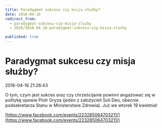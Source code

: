 ```yaml
---
title: Paradygmat sukcesu czy misja służby?
date: 2016-04-16
redirect_from: 
  - paradygmat-sukcesu-czy-misja-sluzby
  - 2016/2016.04.16-paradygmat-sukcesu-czy-misja-sluzby

published: true
---
```




# Paradygmat sukcesu czy misja służby?

<time>2016-04-16 21:26:43</time>


O tym, czym jest sukces oraz czy chrześcijanie powinni angażować się w politykę opowie Piotr Gryza (jeden z założycieli Soli Deo, obecnie podsekretarza Stanu w Ministerstwie Zdrowia). Już we wtorek 19 kwietnia!


[https://www.facebook.com/events/223285064703211/](https://www.facebook.com/events/223285064703211/)


<!--{{json:{"created_date":"2016-04-16 21:26:43","publish_down":"0000-00-00 00:00:00","id":"5456"}}}-->